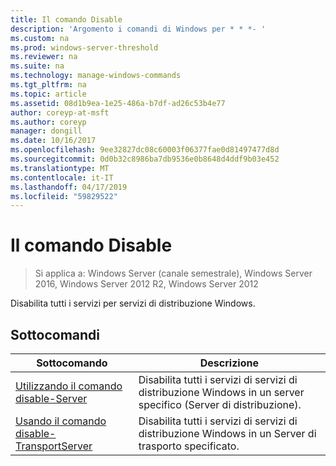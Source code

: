 ```yaml
---
title: Il comando Disable
description: 'Argomento i comandi di Windows per * * *- '
ms.custom: na
ms.prod: windows-server-threshold
ms.reviewer: na
ms.suite: na
ms.technology: manage-windows-commands
ms.tgt_pltfrm: na
ms.topic: article
ms.assetid: 08d1b9ea-1e25-486a-b7df-ad26c53b4e77
author: coreyp-at-msft
ms.author: coreyp
manager: dongill
ms.date: 10/16/2017
ms.openlocfilehash: 9ee32827dc08c60003f06377fae0d81497477d8d
ms.sourcegitcommit: 0d0b32c8986ba7db9536e0b8648d4ddf9b03e452
ms.translationtype: MT
ms.contentlocale: it-IT
ms.lasthandoff: 04/17/2019
ms.locfileid: "59829522"
---
```

# <a name="using-the-disable-command"></a>Il comando Disable

>Si applica a: Windows Server (canale semestrale), Windows Server 2016, Windows Server 2012 R2, Windows Server 2012

Disabilita tutti i servizi per servizi di distribuzione Windows.
## <a name="subcommands"></a>Sottocomandi
|Sottocomando|Descrizione|
|-------|--------|
|[Utilizzando il comando disable-Server](using-the-disable-server-command.md)|Disabilita tutti i servizi di servizi di distribuzione Windows in un server specifico (Server di distribuzione).|
|[Usando il comando disable-TransportServer](using-the-disable-transportserver-command.md)|Disabilita tutti i servizi di servizi di distribuzione Windows in un Server di trasporto specificato.|

